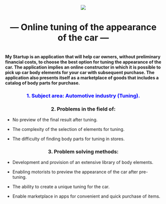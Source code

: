 <p align="center">
  <img src="https://static.vecteezy.com/system/resources/previews/000/623/448/original/auto-car-logo-template-vector-icon.jpg"/>
</p>
<h1 color:"red"; align="center"> — Online tuning of the appearance of the car —  </h1>


<br> **My Startup is an application that will help car owners, without preliminary financial costs, to choose the best option for tuning the appearance of the car. The application implies an online constructor in which it is possible to pick up car body elements for your car with subsequent purchase. The application also presents itself as a marketplace of goods that includes a catalog of body parts for purchase.**

<h3 style="color:#0000FF"; align="center" >  1. Subject area: Automotive industry (Tuning).</h3>

<p align="center"> <h3 align="center"> 2. Problems in the field of:</h3>

* No preview of the final result after tuning.

* The complexity of the selection of elements for tuning.

* The difficulty of finding body parts for tuning in stores.
</p>


<p> <h3 align="center"> 3. Problem solving methods:</h3>


* Development and provision of an extensive library of body elements.
  
* Enabling motorists to preview the appearance of the car after pre-tuning.



* The ability to create a unique tuning for the car.


* Enable marketplace in apps for convenient and quick purchase of items.
</p>
